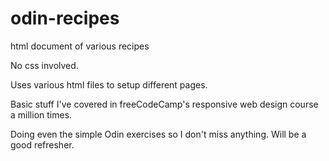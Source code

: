# odin-recipes
html document of various recipes 

No css involved. 

Uses various html files to setup different pages.

Basic stuff I've covered in freeCodeCamp's responsive web design course a  million times.

Doing even the simple Odin exercises so I  don't miss anything. Will be a good refresher.
